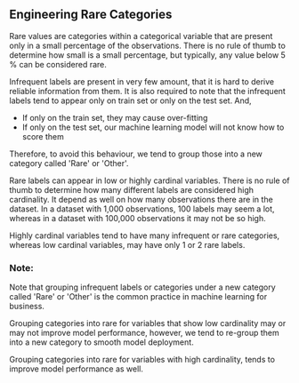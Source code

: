 ## Engineering Rare Categories

Rare values are categories within a categorical variable that are present only in a small percentage of the observations. There is no rule of thumb to determine how small is a small percentage, but typically, any value below 5 % can be considered rare.

Infrequent labels are present in very few amount, that it is hard to derive reliable information from them. It is also required to note that the infrequent labels tend to appear only on train set or only on the test set. And,

- If only on the train set, they may cause over-fitting
- If only on the test set, our machine learning model will not know how to score them

Therefore, to avoid this behaviour, we tend to group those into a new category called 'Rare' or 'Other'.

Rare labels can appear in low or highly cardinal variables. There is no rule of thumb to determine how many different labels are considered high cardinality. It depend as well on how many observations there are in the dataset. In a dataset with 1,000 observations, 100 labels may seem a lot, whereas in a dataset with 100,000 observations it may not be so high.

Highly cardinal variables tend to have many infrequent or rare categories, whereas low cardinal variables, may have only 1 or 2 rare labels.

### Note:

Note that grouping infrequent labels or categories under a new category called 'Rare' or 'Other' is the common practice in machine learning for business.

Grouping categories into rare for variables that show low cardinality may or may not improve model performance, however, we tend to re-group them into a new category to smooth model deployment.

Grouping categories into rare for variables with high cardinality, tends to improve model performance as well.
